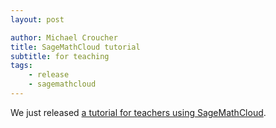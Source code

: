 ```yaml
---
layout: post

author: Michael Croucher
title: SageMathCloud tutorial
subtitle: for teaching
tags:
    - release
    - sagemathcloud
---
```


We just released [a tutorial for teachers using SageMathCloud](https://mikecroucher.github.io/SMC_tutorial/).
